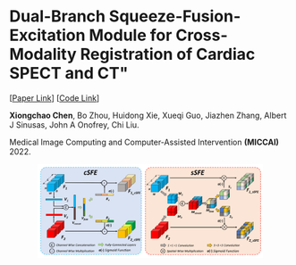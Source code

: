 # Dual-Branch Squeeze-Fusion-Excitation Module for Cross-Modality Registration of Cardiac SPECT and CT"

[[Paper Link](https://link.springer.com/chapter/10.1007/978-3-031-16446-0_5)] 
[[Code Link](https://github.com/XiongchaoChen/DuSFE_CrossRegistration)]

**Xiongchao Chen**, Bo Zhou, Huidong Xie, Xueqi Guo, Jiazhen Zhang, Albert J Sinusas, John A Onofrey, Chi Liu.  

Medical Image Computing and Computer-Assisted Intervention **(MICCAI)** 2022.

<div align="center">
<img src="../images_paper/2022-1.png" width=80% />
</div>
